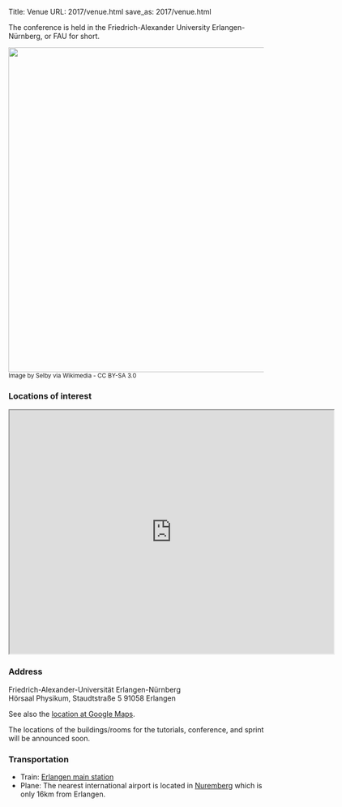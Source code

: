 Title: Venue
URL: 2017/venue.html
save_as: 2017/venue.html

The conference is held in the Friedrich-Alexander University Erlangen-Nürnberg, or FAU for short.

<img src='https://upload.wikimedia.org/wikipedia/commons/thumb/2/2b/Schloss-Erlangen02.JPG/1280px-Schloss-Erlangen02.JPG' width=640></img>
<br /><small>Image by Selby via Wikimedia - CC BY-SA 3.0</small>

### Locations of interest

<iframe src="https://www.google.com/maps/d/embed?mid=1DnWwatmbpTOaL-frOGby6yXbUAI" width="640" height="480"></iframe>
<br />

### Address

Friedrich-Alexander-Universität Erlangen-Nürnberg </br>
Hörsaal Physikum, Staudtstraße 5 91058 Erlangen

See also the [location at Google Maps](https://www.google.com/maps?q=49.5815,11.0282+(Friedrich-Alexander-Universität+Erlangen-Nürnberg+-+Hörsaal+Physikum,+Staudtstraße+5%0A91058+Erlangen%0A)).

The locations of the buildings/rooms for the tutorials, conference, and sprint will be announced soon.


### Transportation

* Train: [Erlangen main station](https://www.google.de/maps/place/Hauptbahnhof+Erlangen/)
* Plane: The nearest international airport is located in [Nuremberg](http://www.airport-nuernberg.de/english) which is only 16km from Erlangen.
